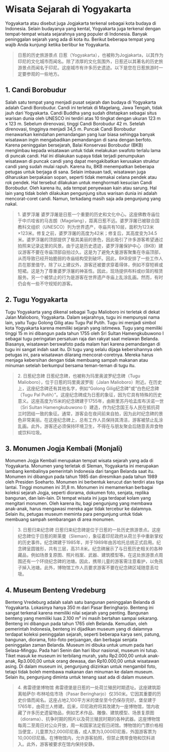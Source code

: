 # Wisata Sejarah di Yogyakarta

Yogyakarta atau disebut juga Jogjakarta terkenal sebagai kota budaya di Indonesia. Selain budayanya yang kental, Yogyakarta juga terkenal dengan tempat-tempat wisata sejarahnya yang populer di Indonesia. Banyak peninggalan sejarah yang ada di kota itu. Berikut beberapa tempat yang wajib Anda kunjungi ketika berlibur ke Yogyakarta.

> 日惹的历史旅游景点
> 日惹（Yogyakarta），也被称为Jogjakarta，以其作为印尼的文化城市而闻名。除了浓厚的文化氛围外，日惹还以其著名的历史旅游景点而闻名于印尼。这座城市有许多历史遗迹。以下是您在日惹旅游时一定要参观的一些地方。

## 1. Candi Borobudur

Salah satu tempat yang menjadi pusat sejarah dan budaya di Yogyakarta adalah Candi Borobudur. Candi ini terletak di Magelang, Jawa Tengah, tidak jauh dari Yogyakarta. Candi Buddha yang sudah ditetapkan sebagai situs warisan dunia oleh UNESCO ini terdiri atas 10 tingkat dengan ukuran 123 m x 123 m. Sebelum direnovasi, tinggi Candi Borobudur 42 m. Setelah direnovasi, tingginya menjadi 34,5 m. Puncak Candi Borobudur menawarkan keindahan pemandangan yang luar biasa sehingga banyak wisatawan ingin mengabadikan pemandangan di sana dengan berfoto. Karena peninggalan bersejarah, Balai Konservasi Borobudur (BKB) mengimbau kepada wisatawan untuk tidak melakukan swafoto terlalu lama di puncak candi. Hal ini dilakukan supaya tidak terjadi penumpukan wisatawan di puncak candi yang dapat mengakibatkan kerusakan struktur candi yang sudah mulai rapuh. Karena itu, BKB menempatkan beberapa petugas untuk berjaga di sana. Selain imbauan tadi, wisatawan juga diharuskan berpakaian sopan, seperti tidak memakai celana pendek atau rok pendek. Hal tersebut dilakukan untuk menghormati kesucian Candi Borobudur. Oleh karena itu, ada tempat penyewaan kain atau sarung. Hal lain yang tidak boleh dilakukan pengunjung situs warisan dunia ini adalah mencorat-coret candi. Namun, terkadang masih saja ada pengunjung yang nakal.

> 1\. 婆罗浮屠
> 婆罗浮屠是日惹一个重要的历史和文化中心。这座佛教寺庙位于中爪哇省的马吉朗（Magelang），距离日惹不远。婆罗浮屠已被联合国教科文组织（UNESCO）列为世界遗产，寺庙共有10层，面积为123米×123米。修复之前，婆罗浮屠的高度为42米；修复后，其高度变为34.5米。婆罗浮屠的顶部提供了极其美丽的景色，因此吸引了许多游客希望通过拍照来记录这里的风景。由于这是历史遗迹，婆罗浮屠保护中心（BKB）建议游客不要在寺庙顶部自拍过久。这是为了避免大量游客聚集在寺庙顶部，从而导致已经开始脆弱的寺庙结构受到破坏。因此，BKB安排了一些工作人员在那里值守。除了以上建议外，游客还被要求穿着得体，例如不穿短裤或短裙。这是为了尊重婆罗浮屠的神圣性。因此，现场提供布料或纱笼的租赁服务。另一个被禁止的行为是游客在世界遗产寺庙上乱涂乱画。然而，有时仍会有一些不守规矩的游客。

## 2. Tugu Yogyakarta

Tugu Yogyakarta yang dikenal sebagai Tugu Malioboro ini terletak di dekat Jalan Malioboro, Yogyakarta. Dalam sejarahnya, tugu ini mempunyai nama lain, yaitu Tugu Golong Gilig atau Tugu Pal Putih. Tugu ini menjadi simbol kota Yogyakarta karena memiliki sejarah yang istimewa. Tugu yang memiliki tinggi 15 m ini dibangun pada tahun 1755 oleh Sri Sultan Hamengkubuwono I sebagai tugu peringatan persatuan raja dan rakyat saat melawan Belanda. Biasanya, wisatawan berswafoto pada malam hari karena pemandangan di tugu ini sangat indah saat itu. Di tugu yang selalu dijaga kebersihannya oleh petugas ini, para wisatawan dilarang mencorat-coretnya. Mereka harus menjaga kebersihan dengan tidak membuang sampah makanan atau minuman setelah berkumpul bersama teman-teman di tugu itu.

> 2\. 日惹纪念碑
> 日惹纪念碑，也被称为玛里奥波罗纪念碑（Tugu Malioboro），位于日惹的玛里奥波罗街（Jalan Malioboro）附近。在历史上，这座纪念碑还有其他名字，例如“Golong Gilig纪念碑”或“白色纪念碑（Tugu Pal Putih）”。这座纪念碑成为日惹的象征，因为它具有特殊的历史意义。这座高度为15米的纪念碑建于1755年，由斯里苏丹哈孟库布沃诺一世（Sri Sultan Hamengkubuwono I）建造，作为纪念国王与人民在抵抗荷兰时团结一致的象征。通常，游客会在夜间前来自拍，因为此时纪念碑的景色非常美丽。在这座纪念碑上，总有工作人员保持其清洁，游客被禁止乱涂乱画。此外，游客还必须保持环境卫生，不得在与朋友聚会后随意丢弃食物或饮料垃圾。

## 3. Monumen Jogja Kembali (Monjali)

Monumen Jogja Kembali merupakan tempat wisata sejarah yang ada di Yogyakarta. Monumen yang terletak di Sleman, Yogyakarta ini merupakan lambang kembalinya pemerintah Indonesia dari tangan Belanda saat itu. Monumen ini dibangun pada tahun 1985 dan diresmikan pada tahun 1989 oleh Presiden Soeharto. Monumen ini berbentuk kerucut dan terdiri atas tiga lantai. Tinggi monumen ini 31,8 m. Monumen ini memamerkan berbagai koleksi sejarah Jogja, seperti diorama, dokumen foto, senjata, replika bangunan, dan lain-lain. Di tempat wisata ini juga terdapat kolam yang mengitari monumen. Oleh karena itu, bagi pengunjung yang membawa anak-anak, harus mengawasi mereka agar tidak tercebur ke dalamnya. Selain itu, petugas museum meminta para pengunjung untuk tidak membuang sampah sembarangan di area monumen.

> 3\. 日惹归来纪念碑
> 日惹归来纪念碑是位于日惹的一处历史旅游景点。这座纪念碑位于日惹的斯莱曼（Sleman），象征着印尼政府从荷兰手中重新掌权的历史事件。纪念碑建于1985年，并于1989年由苏哈托总统正式启用。纪念碑呈圆锥形，共有三层，高31.8米。纪念碑展示了与日惹历史相关的各种藏品，例如场景复原图、照片档案、武器、建筑模型等。在这处旅游景点周围还有一个环绕纪念碑的池塘。因此，携带儿童的游客需注意看护，以免孩子掉入池塘。此外，博物馆工作人员要求游客不要在纪念碑区域随意丢垃圾。

## 4. Museum Benteng Vredeburg

Benteng Vredeburg adalah salah satu bangunan peninggalan Belanda di Yogyakarta. Lokasinya hanya 350 m dari Pasar Beringharjo. Benteng ini sangat terkenal karena memiliki nilai sejarah yang penting. Bangunan benteng yang memiliki luas 2.100 m² ini masih bertahan sampai sekarang. Benteng ini dibangun pada tahun 1765 oleh Belanda. Kemudian, oleh pemerintah Indonesia, benteng ini dijadikan museum yang di dalamnya terdapat koleksi peninggalan sejarah, seperti beberapa karya seni, patung, bangunan, diorama, foto-foto perjuangan, dan berbagai senjata peninggalan zaman Belanda. Museum ini dibuka untuk umum pada hari Selasa-Minggu. Pada hari Senin dan hari libur nasional, museum ini tutup. Tiket masuk ke museum ini terbilang murah, yaitu Rp2.000,00 untuk anak-anak, Rp3.000,00 untuk orang dewasa, dan Rp10.000,00 untuk wisatawan asing. Di dalam museum ini, pengunjung diizinkan untuk mengambil foto, tetapi tidak boleh membawa makanan dan minuman ke dalam museum. Selain itu, pengunjung diminta untuk tenang saat ada di dalam museum.

> 4\. 弗雷德堡博物馆
> 弗雷德堡是日惹的一处荷兰殖民时期遗址。这座建筑距离帕萨尔·布林哈佐市场（Pasar Beringharjo）仅350米。它因其重要的历史价值而闻名。这座占地2,100平方米的堡垒至今仍保存完好。堡垒建于1765年，由荷兰人修建。后来，印尼政府将其改建为一座博物馆，馆内收藏了许多历史遗留物品，例如艺术作品、雕像、建筑模型、场景复原图（diorama）、抗争时期的照片以及荷兰殖民时期的各种武器。这座博物馆每周二至周日对公众开放，周一和国家法定假日闭馆。博物馆的门票价格相当便宜，儿童票为2,000印尼盾，成人票为3,000印尼盾，外国游客票为10,000印尼盾。在博物馆内，允许游客拍照，但禁止携带食物和饮料进入。此外，游客被要求在馆内保持安静。
